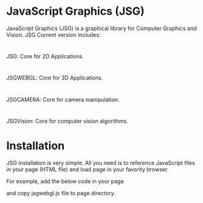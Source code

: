 JavaScript Graphics (JSG)
=========================

JavaScript Graphics (JSG) is a graphical library for Computer Graphics and Vision. JSG Current version includes:
#
JSG: Core for 2D Applications.
#
JSGWEBGL: Core for 3D Applications.
#
JSGCAMERA: Core for camera manipulation.
#
JSGVision: Core for computer vision algorithms.


Installation
===============================
JSG installation is very simple. All you need is to reference JavaScript files in your page (HTML file) and load page in your favority browser. 

For example, add the below code in your page

<script type="text/javascript" src="jsgwebgl.js"></script>

and copy jsgwebgl.js file to page directory. 

